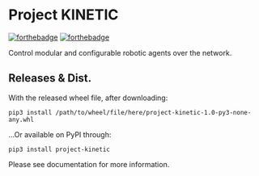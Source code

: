 # Project KINETIC
[![forthebadge](https://forthebadge.com/images/badges/contains-technical-debt.svg)](https://forthebadge.com) [![forthebadge](https://forthebadge.com/images/badges/made-with-python.svg)](https://forthebadge.com)

Control modular and configurable robotic agents over the network. 

[comment]: # (## Documentation)
[comment]: # (To see documentation regarding installation and usage, please visit <LINK HERE>.)

## Releases & Dist.
With the released wheel file, after downloading:
```commandline
pip3 install /path/to/wheel/file/here/project-kinetic-1.0-py3-none-any.whl
```
...Or available on PyPI through:
```commandline
pip3 install project-kinetic
```
Please see documentation for more information.
